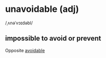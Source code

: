 # unavoidable (adj)

/ˌʌnəˈvɔɪdəbl/

## impossible to avoid or prevent

Opposite [avoidable](avoidable-adj.md#that-can-be-prevented)